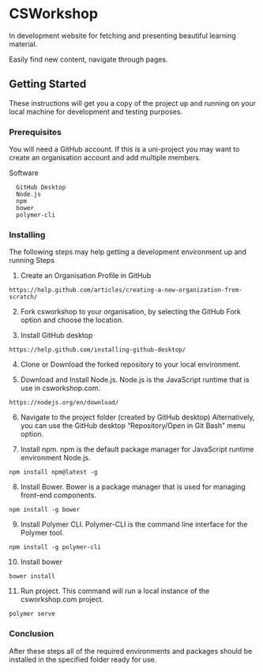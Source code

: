 # CSWorkshop

In development website for fetching and presenting beautiful learning material.

Easily find new content, navigate through pages.

## Getting Started
These instructions will get you a copy of the project up and running on your local machine for development and testing purposes.

### Prerequisites

You will need a GitHub account. If this is a uni-project you may want to create an organisation account and add multiple members.

Software
```
  GitHub Desktop
  Node.js
  npm
  bower
  polymer-cli
```  

### Installing
The following steps may help getting a development environment up and running
Steps  

1.	Create an Organisation Profile in GitHub
```
https://help.github.com/articles/creating-a-new-organization-from-scratch/
```

2.	Fork csworkshop to your organisation, by selecting the GitHub Fork option and choose the location.

3.	Install GitHub desktop
```
https://help.github.com/installing-github-desktop/
```

4.	Clone or Download the forked repository to your local environment.

5.	Download and Install Node.js. Node.js is the JavaScript runtime that is use in csworkshop.com.
```
https://nodejs.org/en/download/
```

6.	Navigate to the project folder (created by GitHub desktop)
  	Alternatively, you can use the GitHub desktop “Repository/Open in Git Bash” menu option.

7.	Install npm. npm is the default package manager for JavaScript runtime environment Node.js.
```
npm install npm@latest -g
```

8.	Install Bower. Bower is a package manager that is used for managing front-end components.
```
npm install -g bower
```

9.	Install Polymer CLI. Polymer-CLI is the command line interface for the Polymer tool.
```
npm install -g polymer-cli
```

10. Install bower
```
bower install
```

11.	Run project. This command will run a local instance of the csworkshop.com project.
```
polymer serve
```

### Conclusion
After these steps all of the required environments and packages should be installed in the specified folder ready for use.

